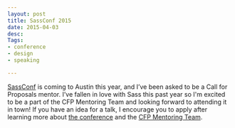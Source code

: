 ```yaml
---
layout: post
title: SassConf 2015
date: 2015-04-03
desc:
Tags: 
- conference
- design
- speaking

--- 
```

[SassConf](http://sassconf.com/) is coming to Austin this year, and I’ve been asked to be a Call for Proposals mentor. I’ve fallen in love with Sass this past year so I'm excited to be a part of the CFP Mentoring Team and looking forward to attending it in town! If you have an idea for a talk, I encourage you to apply after learning more about [the conference](http://sassconf.com/) and the [CFP Mentoring Team](http://sassconf.com/blog/posts/cfp-mentor-team).
